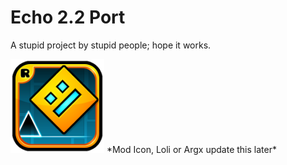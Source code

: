 # Echo 2.2 Port
A stupid project by stupid people; hope it works.

<img src="logo.png" width="150" alt="the mod's logo" />
*Mod Icon, Loli or Argx update this later*